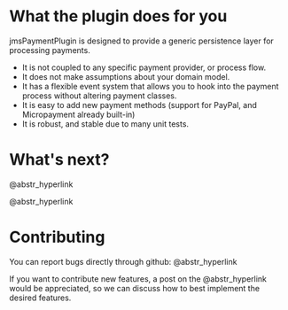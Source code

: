 # What the plugin does for you

jmsPaymentPlugin is designed to provide a generic persistence layer for processing payments. 

  * It is not coupled to any specific payment provider, or process flow.
  * It does not make assumptions about your domain model.
  * It has a flexible event system that allows you to hook into the payment process without altering payment classes.
  * It is easy to add new payment methods (support for PayPal, and Micropayment already built-in)
  * It is robust, and stable due to many unit tests.



# What's next?

@abstr_hyperlink 

@abstr_hyperlink 

# Contributing

You can report bugs directly through github: @abstr_hyperlink 

If you want to contribute new features, a post on the @abstr_hyperlink would be appreciated, so we can discuss how to best implement the desired features.
